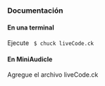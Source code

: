 ### Documentación
#### En una terminal
Ejecute  ``` $ chuck liveCode.ck``` 
#### En MiniAudicle
Agregue el archivo liveCode.ck

